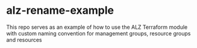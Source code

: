 # alz-rename-example
This repo serves as an example of how to use the ALZ Terraform module with custom naming convention for management groups, resource groups and resources
